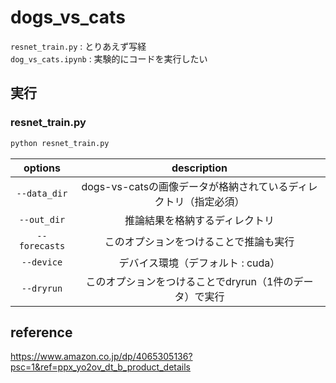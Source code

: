 # dogs_vs_cats

```resnet_train.py``` : とりあえず写経  
```dog_vs_cats.ipynb``` : 実験的にコードを実行したい

## 実行
### resnet_train.py
```python
python resnet_train.py
```
|options|description|
|:--:|:--:|
|`--data_dir`|dogs-vs-catsの画像データが格納されているディレクトリ（指定必須）
|`--out_dir`|推論結果を格納するディレクトリ|
|`--forecasts`|このオプションをつけることで推論も実行|
|`--device`|デバイス環境（デフォルト : cuda）|
|`--dryrun`|このオプションをつけることでdryrun（1件のデータ）で実行|

## reference
https://www.amazon.co.jp/dp/4065305136?psc=1&ref=ppx_yo2ov_dt_b_product_details
